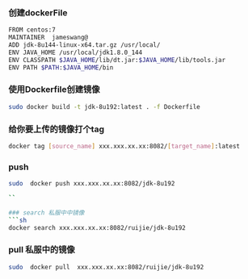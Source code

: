 ### 创建dockerFile

```sh
FROM centos:7
MAINTAINER  jameswang@
ADD jdk-8u144-linux-x64.tar.gz /usr/local/
ENV JAVA_HOME /usr/local/jdk1.8.0_144
ENV CLASSPATH $JAVA_HOME/lib/dt.jar:$JAVA_HOME/lib/tools.jar
ENV PATH $PATH:$JAVA_HOME/bin
```
### 使用Dockerfile创建镜像

```sh
sudo docker build -t jdk-8u192:latest . -f Dockerfile
```

### 给你要上传的镜像打个tag

```sh
docker tag [source_name] xxx.xxx.xx.xx:8082/[target_name]:latest
```

### push 

```sh
sudo  docker push xxx.xxx.xx.xx:8082/jdk-8u192

``

### search 私服中中镜像
```sh
docker search xxx.xxx.xx.xx:8082/ruijie/jdk-8u192
```
### pull 私服中的镜像

```sh
sudo  docker pull  xxx.xxx.xx.xx:8082/ruijie/jdk-8u192
```

